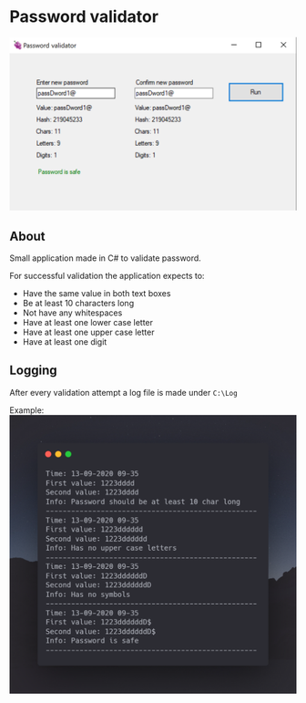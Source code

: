 # Password validator
![Main screen](./assets/mainscreen.png)

## About

Small application made in C# to validate password.

For successful validation the application expects to:
* Have the same value in both text boxes
* Be at least 10 characters long
* Not have any whitespaces
* Have at least one lower case letter
* Have at least one upper case letter
* Have at least one digit

## Logging

After every validation attempt a log file is made under
`C:\Log`

Example:
![Log file example](./assets/log.png)

